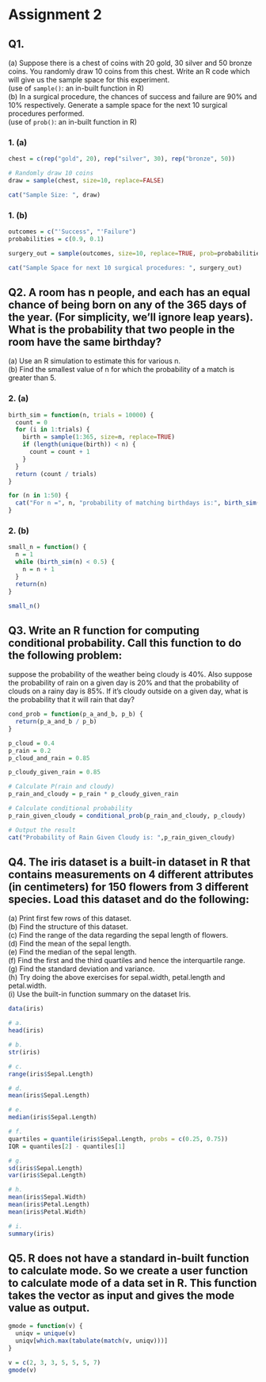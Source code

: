 # Assignment 2

## Q1.
(a) Suppose there is a chest of coins with 20 gold, 30 silver and 50 bronze coins.
You randomly draw 10 coins from this chest. Write an R code which will give us the
sample space for this experiment.<br>
(use of `sample()`: an in-built function in R)<br>
(b) In a surgical procedure, the chances of success and failure are 90% and 10% respectively.
Generate a sample space for the next 10 surgical procedures performed.
<br>(use of `prob()`: an in-built function in R)
### 1. (a)
  ```R
  chest = c(rep("gold", 20), rep("silver", 30), rep("bronze", 50))

  # Randomly draw 10 coins
  draw = sample(chest, size=10, replace=FALSE)

  cat("Sample Size: ", draw)
  ```

### 1. (b)
  ```R
  outcomes = c("'Success", "'Failure")
  probabilities = c(0.9, 0.1)

  surgery_out = sample(outcomes, size=10, replace=TRUE, prob=probabilities)

  cat("Sample Space for next 10 surgical procedures: ", surgery_out)
  ```

## Q2. A room has n people, and each has an equal chance of being born on any of the 365 days of the year. (For simplicity, we’ll ignore leap years). What is the probability that two people in the room have the same birthday?
(a) Use an R simulation to estimate this for various n.<br>
(b) Find the smallest value of n for which the probability of a match is greater than 5.
### 2. (a)
  ```R
  birth_sim = function(n, trials = 10000) {
    count = 0
    for (i in 1:trials) {
      birth = sample(1:365, size=n, replace=TRUE)
      if (length(unique(birth)) < n) {
        count = count + 1
      }
    }
    return (count / trials)
  }

  for (n in 1:50) {
    cat("For n =", n, "probability of matching birthdays is:", birth_sim(n), "\n")
  }
  ```

### 2. (b)
  ```R
  small_n = function() {
    n = 1
    while (birth_sim(n) < 0.5) {
      n = n + 1
    }
    return(n)
  }

  small_n()
  ```

## Q3. Write an R function for computing conditional probability. Call this function to do the following problem:
suppose the probability of the weather being cloudy is 40%.
Also suppose the probability of rain on a given day is 20% and that the probability of clouds on a rainy day is 85%.
If it’s cloudy outside on a given day, what is the probability that it will rain that day?
  ```R
  cond_prob = function(p_a_and_b, p_b) {
    return(p_a_and_b / p_b)
  }

  p_cloud = 0.4
  p_rain = 0.2
  p_cloud_and_rain = 0.85

  p_cloudy_given_rain = 0.85

  # Calculate P(rain and cloudy)
  p_rain_and_cloudy = p_rain * p_cloudy_given_rain

  # Calculate conditional probability
  p_rain_given_cloudy = conditional_prob(p_rain_and_cloudy, p_cloudy)

  # Output the result
  cat("Probability of Rain Given Cloudy is: ",p_rain_given_cloudy)
  ```

## Q4. The iris dataset is a built-in dataset in R that contains measurements on 4 different attributes (in centimeters) for 150 flowers from 3 different species. Load this dataset and do the following:
(a) Print first few rows of this dataset.<br>
(b) Find the structure of this dataset.<br>
(c) Find the range of the data regarding the sepal length of flowers.<br>
(d) Find the mean of the sepal length.<br>
(e) Find the median of the sepal length.<br>
(f) Find the first and the third quartiles and hence the interquartile range.<br>
(g) Find the standard deviation and variance.<br>
(h) Try doing the above exercises for sepal.width, petal.length and petal.width.<br>
(i) Use the built-in function summary on the dataset Iris.
  ```R
  data(iris)

  # a.
  head(iris)

  # b.
  str(iris)

  # c.
  range(iris$Sepal.Length)

  # d.
  mean(iris$Sepal.Length)

  # e.
  median(iris$Sepal.Length)

  # f.
  quartiles = quantile(iris$Sepal.Length, probs = c(0.25, 0.75))
  IQR = quantiles[2] - quantiles[1]

  # g.
  sd(iris$Sepal.Length)
  var(iris$Sepal.Length)

  # h.
  mean(iris$Sepal.Width)
  mean(iris$Petal.Length)
  mean(iris$Petal.Width)

  # i.
  summary(iris)
  ```

## Q5. R does not have a standard in-built function to calculate mode. So we create a user function to calculate mode of a data set in R. This function takes the vector as input and gives the mode value as output.
  ```R
  gmode = function(v) {
    uniqv = unique(v)
    uniqv[which.max(tabulate(match(v, uniqv)))]
  }

  v = c(2, 3, 3, 5, 5, 5, 7)
  gmode(v)
  ```

